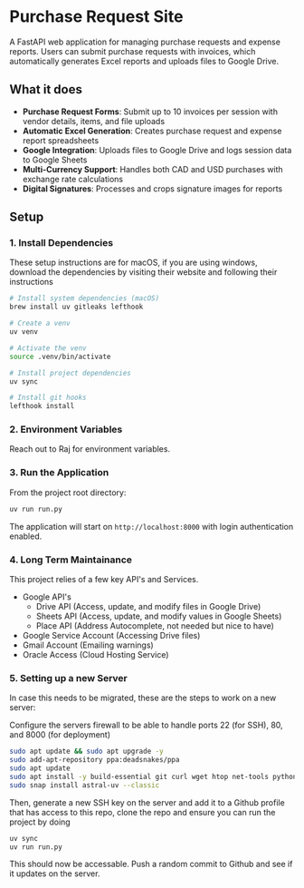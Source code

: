 # Purchase Request Site

A FastAPI web application for managing purchase requests and expense reports. Users can submit purchase requests with invoices, which automatically generates Excel reports and uploads files to Google Drive.

## What it does

- **Purchase Request Forms**: Submit up to 10 invoices per session with vendor details, items, and file uploads
- **Automatic Excel Generation**: Creates purchase request and expense report spreadsheets
- **Google Integration**: Uploads files to Google Drive and logs session data to Google Sheets
- **Multi-Currency Support**: Handles both CAD and USD purchases with exchange rate calculations
- **Digital Signatures**: Processes and crops signature images for reports

## Setup

### 1. Install Dependencies

These setup instructions are for macOS, if you are using windows, download the dependencies by visiting their website and following their instructions

```bash
# Install system dependencies (macOS)
brew install uv gitleaks lefthook

# Create a venv
uv venv

# Activate the venv
source .venv/bin/activate

# Install project dependencies
uv sync

# Install git hooks
lefthook install
```

### 2. Environment Variables

Reach out to Raj for environment variables.


### 3. Run the Application

From the project root directory:

```bash
uv run run.py
```

The application will start on `http://localhost:8000` with login authentication enabled.

### 4. Long Term Maintainance

This project relies of a few key API's and Services.

- Google API's
  - Drive API (Access, update, and modify files in Google Drive)
  - Sheets API (Access, update, and modify values in Google Sheets)
  - Place API (Address Autocomplete, not needed but nice to have)
- Google Service Account (Accessing Drive files)
- Gmail Account (Emailing warnings)
- Oracle Access (Cloud Hosting Service)

### 5. Setting up a new Server

In case this needs to be migrated, these are the steps to work on a new server:

Configure the servers firewall to be able to handle ports 22 (for SSH), 80, and 8000 (for deployment)


```bash
sudo apt update && sudo apt upgrade -y
sudo add-apt-repository ppa:deadsnakes/ppa
sudo apt update
sudo apt install -y build-essential git curl wget htop net-tools python
sudo snap install astral-uv --classic
```

Then, generate a new SSH key on the server and add it to a Github profile that has access to this repo, clone the repo and ensure you can run the project by doing

```bash
uv sync
uv run run.py
```

This should now be accessable. Push a random commit to Github and see if it updates on the server.

